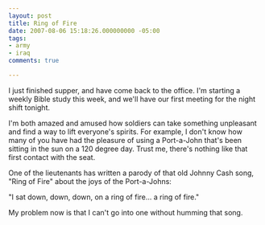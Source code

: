 ```yaml
---
layout: post
title: Ring of Fire
date: 2007-08-06 15:18:26.000000000 -05:00
tags:
- army
- iraq 
comments: true

---
```

<p>I just finished supper, and have come back to the office. I'm starting a weekly Bible study this week, and we'll have our first meeting for the night shift tonight.</p>
<p>I'm both amazed and amused how soldiers can take something unpleasant and find a way to lift everyone's spirits. For example, I don't know how many of you have had the pleasure of using a Port-a-John that's been sitting in the sun on a 120 degree day. Trust me, there's nothing like that first contact with the seat.</p>
<p>One of the lieutenants has written a parody of that old Johnny Cash song, "Ring of Fire" about the joys of the Port-a-Johns:</p>
<p>"I sat down, down, down, on a ring of fire... a ring of fire."</p>
<p>My problem now is that I can't go into one without humming that song.</p>

